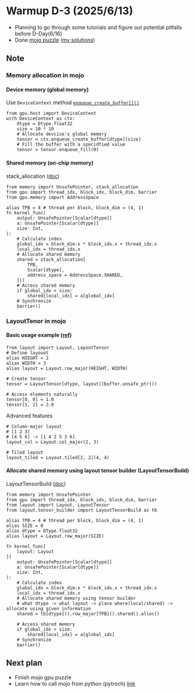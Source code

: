 # Warmup D-3 (2025/6/13)
- Planning to go through some tutorials and figure out potential pitfalls before D-Day(6/16)
- Done [mojo puzzle](https://builds.modular.com/puzzles/introduction.html) ([my solutions](https://github.com/Tcc0403/mojo-gpu-puzzles/tree/solution/problems))

## Note
### Memory allocation in mojo
#### Device memory (global memory)
Use `DeviceContext` method [`enqueue_create_buffer[]()`](https://docs.modular.com/mojo/stdlib/gpu/host/device_context/DeviceContext/#enqueue_create_buffer) 
```mojo
from gpu.host import DeviceContext
with DeviceContext as ctx:
    dtype = Dtype.float32
    size = 10 * 10
    # Allocate devcice's global memory
    tensor = ctx.enqueue_create_buffer[dtype](size)
    # Fill the buffer with a specidfied value
    tensor = tensor.enqueue_fill(0)
```
#### Shared memory (on-chip memory)
stack_allocation ([doc](https://docs.modular.com/mojo/stdlib/memory/memory/stack_allocation/))
```mojo
from memory import UnsafePointer, stack_allocation
from gpu import thread_idx, block_idx, block_dim, barrier
from gpu.memory import AddressSpace

alias TPB = 4 # thread per block, block_dim = (4, 1)
fn kernel_func(
    output: UnsafePointer[Scalar[dtype]]
    a: UnsafePointer[Scalar[dtype]]
    size: Int,
):
    # Calculate index
    global_idx = block_dim.x * block_idx.x + thread_idx.x
    local_idx = thread_idx.x
    # Allocate shared memory
    shared = stack_allocation[
        TPB,
        Scalar[dtype],
        address_space = AddressSpace.SHARED,
    ]()
    # Access shared memory
    if global_idx < size:
        shared[local_idx] = a[global_idx]
    # Synchronize
    barrier()
```


### LayoutTenor in mojo
#### Basic usage example ([ref](https://builds.modular.com/puzzles/puzzle_04/introduction_layout_tensor.html#basic-usage-example))
```mojo
from layout import Layout, LayoutTensor
# Define layouot
alias HIEGHT = 2
alias WIDTH = 3
alias layout = Layout.row_major(HEIGHT, WIDTH)

# Create tensor
tensor = LayoutTensor[dtype, layout](buffer.unsafe_ptr())

# Access elements naturally
tensor[0, 0] = 1.0
tensor[1, 2] = 2.0
```
Advanced features
```mojo
# Column-major layout
# [1 2 3]
# [4 5 6] -> [1 4 2 5 3 6]
layout_col = Layout.col_major(2, 3)

# Tiled layout
layout_tiled = Layout.tiled[2, 2](4, 4)
```
#### Allocate shared memory using layout tensor builder (LayoutTensorBuild)
LayoutTensorBuild ([doc](https://docs.modular.com/mojo/kernels/layout/tensor_builder/LayoutTensorBuild/))
```mojo
from memory import UnsafePointer
from gpu import thread_idx, block_idx, block_dim, barrier
from layout import Layout, LayoutTensor
from layout.tensor_builder import LayoutTensorBuild as tb

alias TPB = 4 # thread per block, block_dim = (4, 1)
alias SIZE = 8
alias dtype = DType.float32
alias layout = Layout.row_major(SIZE)

fn kernel_func[
    layout: Layout
](
    output: UnsafePointer[Scalar[dtype]]
    a: UnsafePointer[Scalar[dtype]]
    size: Int,
):
    # Calculate index
    global_idx = block_dim.x * block_idx.x + thread_idx.x
    local_idx = thread_idx.x
    # Allocate shared memory using tensor builder
    # what dtype -> what layout -> place where(local/shared) -> allocate using given information
    shared = tb[dtype]().row_major[TPB]().shared().alloc()
    
    # Access shared memory
    if global_idx < size:
        shared[local_idx] = a[global_idx]
    # Synchronize
    barrier()
```

## Next plan
- Finish mojo gpu puzzle
- Learn how to call mojo from python (pytroch) [link](https://docs.modular.com/mojo/manual/python/mojo-from-python)